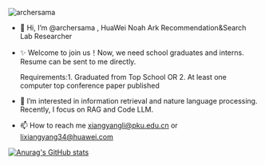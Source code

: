 <p align="left"> <img src="https://komarev.com/ghpvc/?username=archersama" alt="archersama" /> </p>

- 👋 Hi, I’m @archersama , HuaWei Noah Ark Recommendation&Search Lab Researcher
- ✨ Welcome to join us！Now, we need school graduates and interns. Resume can be sent to me directly.

     Requirements:1. Graduated from Top School OR 2. At least one computer top conference paper published
- 👀 I’m interested in information retrieval and nature language processing. Recently, I focus on RAG and Code LLM.
- 📫 How to reach me  xiangyangli@pku.edu.cn or lixiangyang34@huawei.com

[![Anurag's GitHub stats](https://github-readme-stats.vercel.app/api?username=archersama&show_icons=true&include_all_commits=true&theme=buefy&hide_border=true)](https://github.com/archersama/github-readme-stats)
<!---
archersama/archersama is a ✨ special ✨ repository because its `README.md` (this file) appears on your GitHub profile.
You can click the Preview link to take a look at your changes.
--->
